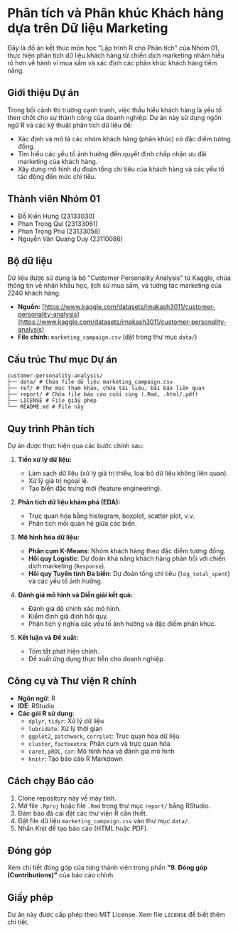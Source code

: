 # Phân tích và Phân khúc Khách hàng dựa trên Dữ liệu Marketing

Đây là đồ án kết thúc môn học "Lập trình R cho Phân tích" của Nhóm 01, thực hiện phân tích dữ liệu khách hàng từ chiến dịch marketing nhằm hiểu rõ hơn về hành vi mua sắm và xác định các phân khúc khách hàng tiềm năng.

## Giới thiệu Dự án

Trong bối cảnh thị trường cạnh tranh, việc thấu hiểu khách hàng là yếu tố then chốt cho sự thành công của doanh nghiệp. Dự án này sử dụng ngôn ngữ R và các kỹ thuật phân tích dữ liệu để:

- Xác định và mô tả các nhóm khách hàng (phân khúc) có đặc điểm tương đồng.
- Tìm hiểu các yếu tố ảnh hưởng đến quyết định chấp nhận ưu đãi marketing của khách hàng.
- Xây dựng mô hình dự đoán tổng chi tiêu của khách hàng và các yếu tố tác động đến mức chi tiêu.

## Thành viên Nhóm 01

- Đỗ Kiến Hưng (23133030)
- Phan Trọng Quí (23133061)
- Phan Trọng Phú (23133056)
- Nguyễn Văn Quang Duy (23110086)

## Bộ dữ liệu

Dữ liệu được sử dụng là bộ "Customer Personality Analysis" từ Kaggle, chứa thông tin về nhân khẩu học, lịch sử mua sắm, và tương tác marketing của 2240 khách hàng.

- **Nguồn:** [https://www.kaggle.com/datasets/imakash3011/customer-personality-analysis](https://www.kaggle.com/datasets/imakash3011/customer-personality-analysis)
- **File chính:** `marketing_campaign.csv` (đặt trong thư mục `data/`)

## Cấu trúc Thư mục Dự án

```
customer-personality-analysis/
├── data/ # Chứa file dữ liệu marketing_campaign.csv
├── ref/ # Thư mục tham khảo, chứa tài liệu, bài báo liên quan
├── report/ # Chứa file báo cáo cuối cùng (.Rmd, .html/.pdf)
├── LICENSE # File giấy phép
└── README.md # File này
```

## Quy trình Phân tích

Dự án được thực hiện qua các bước chính sau:

1. **Tiền xử lý dữ liệu:**
    - Làm sạch dữ liệu (xử lý giá trị thiếu, loại bỏ dữ liệu không liên quan).
    - Xử lý giá trị ngoại lệ.
    - Tạo biến đặc trưng mới (feature engineering).

2. **Phân tích dữ liệu khám phá (EDA):**
    - Trực quan hóa bằng histogram, boxplot, scatter plot, v.v.
    - Phân tích mối quan hệ giữa các biến.

3. **Mô hình hóa dữ liệu:**
    - **Phân cụm K-Means**: Nhóm khách hàng theo đặc điểm tương đồng.
    - **Hồi quy Logistic**: Dự đoán khả năng khách hàng phản hồi với chiến dịch marketing (`Response`).
    - **Hồi quy Tuyến tính Đa biến**: Dự đoán tổng chi tiêu (`log_total_spent`) và các yếu tố ảnh hưởng.

4. **Đánh giá mô hình và Diễn giải kết quả:**
    - Đánh giá độ chính xác mô hình.
    - Kiểm định giả định hồi quy.
    - Phân tích ý nghĩa các yếu tố ảnh hưởng và đặc điểm phân khúc.

5. **Kết luận và Đề xuất:**
    - Tóm tắt phát hiện chính.
    - Đề xuất ứng dụng thực tiễn cho doanh nghiệp.

## Công cụ và Thư viện R chính

- **Ngôn ngữ**: R
- **IDE**: RStudio
- **Các gói R sử dụng**:
    - `dplyr`, `tidyr`: Xử lý dữ liệu
    - `lubridate`: Xử lý thời gian
    - `ggplot2`, `patchwork`, `corrplot`: Trực quan hóa dữ liệu
    - `cluster`, `factoextra`: Phân cụm và trực quan hóa
    - `caret`, `pROC`, `car`: Mô hình hóa và đánh giá mô hình
    - `knitr`: Tạo báo cáo R Markdown

## Cách chạy Báo cáo

1. Clone repository này về máy tính.
2. Mở file `.Rproj` hoặc file `.Rmd` trong thư mục `report/` bằng RStudio.
3. Đảm bảo đã cài đặt các thư viện R cần thiết.
4. Đặt file dữ liệu `marketing_campaign.csv` vào thư mục `data/`.
5. Nhấn Knit để tạo báo cáo (HTML hoặc PDF).

## Đóng góp

Xem chi tiết đóng góp của từng thành viên trong phần **"9. Đóng góp (Contributions)"** của báo cáo chính.

## Giấy phép

Dự án này được cấp phép theo MIT License. Xem file `LICENSE` để biết thêm chi tiết.
